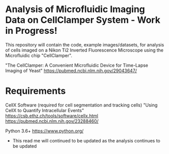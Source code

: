 # Analysis of Microfluidic Imaging Data on CellClamper System - Work in Progress!

This repository will contain the code, example images/datasets, for analysis of cells imaged on a Nikon Ti2 Inverted Fluorescence Microscope using the Microfluidic chip "CellClamper".

"The CellClamper: A Convenient Microfluidic Device for Time-Lapse Imaging of Yeast"
https://pubmed.ncbi.nlm.nih.gov/29043647/


# Requirements

CellX Software (required for cell segmentation and tracking cells)
"Using CellX to Quantify Intracellular Events"
https://csb.ethz.ch/tools/software/cellx.html
https://pubmed.ncbi.nlm.nih.gov/23288460/

Python 3.6+
https://www.python.org/




* This read me will continued to be updated as the analysis continues to be updated

